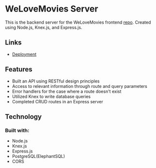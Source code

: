 # WeLoveMovies Server

This is the backend server for the WeLoveMovies frontend [repo](https://github.com/Blizzcane/starter-movie-front-end). Created using Node.js, Knex.js, and Express.js.

 ## Links
 - [Deployment](https://starter-movie-front-end-sandy.vercel.app/) 

 ## Features
 - Built an API using RESTful design principles
 - Access to relevant information through route and query parameters
 - Error handlers for the case where a route doesn't exist
 - Utilized Knex to write database queries
 - Completed CRUD routes in an Express server
 
 
 ## Technology
 ### Built with:
 - Node.js
 - Knex.js 
 - Express.js
 - PostgreSQL(ElephantSQL)
 - CORS

